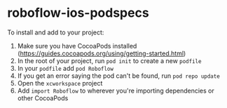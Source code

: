 # roboflow-ios-podspecs

To install and add to your project: 

1) Make sure you have CocoaPods installed (https://guides.cocoapods.org/using/getting-started.html)
2) In the root of your project, run `pod init` to create a new `podfile`
3) In your `podfile` add `pod Roboflow` 
4) If you get an error saying the pod can't be found, run `pod repo update`
5) Open the `xcworkspace` project
6) Add `import Roboflow` to wherever you're importing dependencies or other CocoaPods

